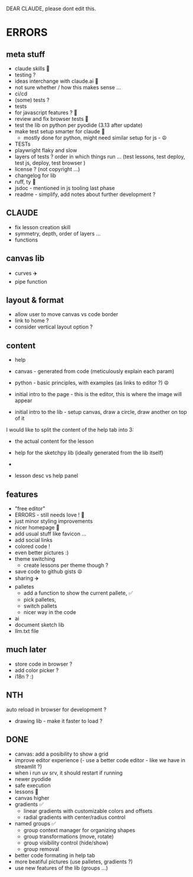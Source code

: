 DEAR CLAUDE, please dont edit this.

# ERRORS


## meta stuff
- claude skills 🚧
 - testing ?
- ideas interchange with claude.ai 🚧
 - not sure whether / how this makes sense ...
- ci/cd
 - (some) tests ?
- tests 
 - for javascript features ? 🚧
 - review and fix browser tests 🚧
 - test the lib on python per pyodide (3.13 after update)
 - make test setup smarter for claude 🚧
   - mostly done for python, might need similar setup for js - ☮️
 - TESTs
  - playwright flaky and slow
  - layers of tests ? order in which things run ... (test lessons, test deploy, test js, deploy, test browser )
- license ? (not copyright ...)
- changelog for lib
- ruff, ty 🚧
- jsdoc - mentioned in js tooling last phase
- readme - simplify, add notes about further development ?

## CLAUDE
- fix lesson creation skill
 - symmetry, depth, order of layers ... 
 - functions

## canvas lib
- curves ✈️
- pipe function

## layout & format
- allow user to move canvas vs code border
- link to home ?
- consider vertical layout option ?

## content
- help
 - canvas - generated from code (meticulously explain each param)
 - python - basic principles, with examples (as links to editor ?) ☮️

 - initial intro to the page - this is the editor, this is where the image will appear
 - initial intro to the lib - setup canvas, draw a circle, draw another on top of it


I would like to split the content of the help tab into 3:
- the actual content for the lesson
- help for the sketchpy lib (ideally generated from the lib itself)
- 


- lesson desc vs help panel


## features
- "free editor" 
- ERRORS - still needs love ! 🚧
 - just minor styling improvements 
- nicer homepage 🚧
 - add usual stuff like favicon ...
 - add social links
 - colored code !
 - even better pictures :)
- theme switching
  - create lessons per theme though ?
- save code to github gists ☮️
- sharing ✈️
- palletes
  - add a function to show the current pallete, ✅
  - pick palletes,
  - switch pallets
  - nicer way in the code
 - ai
  - document sketch lib
  - llm.txt file


## much later
- store code in browser ?
- add color picker ?
- i18n ? :)

## NTH
auto reload in browser for development ?
- drawing lib - make it faster to load ?

## DONE
- canvas: add a posibility to show a grid
- improve editor experience  (- use a better code editor - like we have in streamlit ?)
- when i run uv srv, it should restart if running
- newer pyodide
- safe execution
- lessons 🚧
- canvas higher
- gradients ✅
  - linear gradients with customizable colors and offsets
  - radial gradients with center/radius control
- named groups ✅
  - group context manager for organizing shapes
  - group transformations (move, rotate)
  - group visibility control (hide/show)
  - group removal
- better code formating in help tab
- more beatiful pictures (use palletes, gradients ?)
- use new features of the lib (groups ...)

